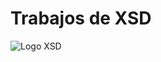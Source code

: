 # Trabajos de XSD
<img src="https://encrypted-tbn0.gstatic.com/images?q=tbn:ANd9GcSPr2H2EzVjlguhtkLkYDXpLiy4Prol3AaWog&s" alt="Logo XSD">

##
